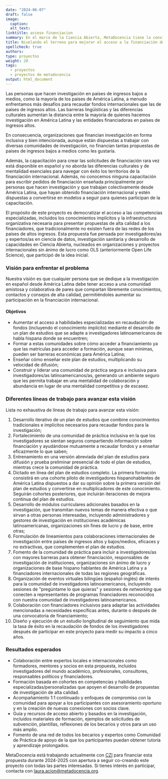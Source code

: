 ```yaml
---
date: "2024-06-07"
draft: false
image:
  caption: 
  alt_text: 
linktitle: acceso financiacion
summary: En el marco de la Ciencia Abierta, MetaDocencia tiene la convicción de que cualquier persona que se dedique a la investigación en español desde América Latina debe tener acceso a una comunidad amistosa y colaborativa de pares que compartan libremente conocimientos, contactos y consejos de alta calidad, permitiéndoles aumentar su participación en la financiación internacional.  
title: Nivelando el terreno para mejorar el acceso a la financiación de iniciativas de investigación latinoamericana
spellcheck: true
authors: 
type: proyectos
weight: 20
tags:
  - proyectos
  - proyectos de metadocencia
output: html_document
---
```


Las personas que hacen investigación en países de ingresos bajos a medios, como la mayoría de los países de América Latina, a menudo enfrentamos más desafíos para recaudar fondos internacionales que las de países de ingresos altos. Las barreras lingüísticas y las diferencias culturales aumentan la distancia entre la mayoría de quienes hacemos investigación en América Latina y las entidades financiadoras en países de ingresos altos.

En consecuencia, organizaciones que financian investigación en forma inclusiva y bien intencionada, aunque están dispuestas a trabajar con diversas comunidades de investigación, no financian tantas propuestas de países de ingresos bajos a medios como les gustaría. 

Además, la capacitación para crear las solicitudes de financiación rara vez está disponible en español y no aborda las diferencias culturales y de mentalidad esenciales para navegar con éxito los territorios de la financiación internacional. Además, no conocemos ninguna capacitación para escribir pedidos de financiación enseñada principalmente por personas que hacen investigación y que trabajan colectivamente desde América Latina, que hayan obtenido financiación internacional y estén dispuestas a convertirse en modelos a seguir para quienes participan de la capacitación.

El propósito de este proyecto es democratizar el acceso a las competencias especializadas, incluidos los conocimientos implícitos y la infraestructura organizativa necesaria para presentar propuestas de alta calidad a los financiadores, que tradicionalmente no existen fuera de las redes de los países de altos ingresos. Esta propuesta fue pensada por investigadores/as y expertos/as en ciencia de datos, investigación sanitaria y desarrollo de capacidades en Ciencia Abierta, nucleados en organizaciones y proyectos internacionales sin ánimo de lucro como OLS (anteriormente Open Life Science), que participó de la idea inicial.

### Visión para enfrentar el problema
Nuestra visión es que cualquier persona que se dedique a la investigación en español desde América Latina debe tener acceso a una comunidad amistosa y colaborativa de pares que compartan libremente conocimientos, contactos y consejos de alta calidad, permitiéndoles aumentar su participación en la financiación internacional. 

#### Objetivos
- Aumentar el acceso a habilidades especializadas en recaudación de fondos (incluyendo el conocimiento implícito) mediante el desarrollo de un plan de estudios que se adapte a investigadores latinoamericanos de habla hispana donde se encuentren;
- Formar a estas comunidades sobre cómo acceder a financiamiento ya que las matrículas para acceder a formación, aunque sean mínimas, pueden ser barreras económicas para América Latina;
- Enseñar cómo enseñar este plan de estudios, multiplicando su velocidad de difusión;
- Construir y liderar una comunidad de práctica segura e inclusiva para investigadores/as latinoamericanos/as, generando un ambiente seguro que les permita trabajar en una mentalidad de colaboración y abundancia en lugar de una mentalidad competitiva y de escasez.

### Diferentes líneas de trabajo para avanzar esta visión
Lista no exhaustiva de líneas de trabajo para avanzar esta visión:
1. Desarrollo iterativo de un plan de estudios que combine conocimientos tradicionales e implícitos necesarios para recaudar fondos para la investigación;
2. Fortalecimiento de una comunidad de práctica inclusiva en la que los investigadores se sientan seguros compartiendo información sobre financiación y ayudándose mutuamente a recaudar fondos y a enseñar eficazmente lo que saben; 
3. Entrenamiento en una versión abreviada del plan de estudios para difusión y prueba preliminar presencial de todo el plan de estudios, mientras crece la comunidad de práctica.
4. Dictado en línea del plan de estudios completo. La primera formación consistirá en una cohorte piloto de investigadores hispanohablantes de América Latina dispuestos a dar su opinión sobre la primera versión del plan de estudios y convertirse en multiplicadores de este conocimiento. Seguirán cohortes posteriores, que incluirán iteraciones de mejora continua del plan de estudios.
5. Desarrollo de módulos curriculares adicionales basados en la investigación, que transmitan nuevos temas de manera efectiva o que sirvan a otras personas interesadas, incluyendo administradores y gestores de investigación en instituciones académicas latinoamericanas, organizaciones sin fines de lucro y de base, entre otras;
6. Formulación de lineamientos para colaboraciones internacionales de investigación entre países de ingresos altos y bajos/medios, eficaces y no extractivas, que complementen el plan de estudios.
7. Fomento de la comunidad de práctica para incluir a investigadores/as con mayores barreras para obtener financiación, responsables de investigación de  instituciones, organizaciones sin ánimo de lucro y organizaciones de base hispano hablantes de América Latina y a financiadores internacionales de todas las regiones geográficas.
8. Organización de eventos virtuales bilingües (español-inglés) de interés para la comunidad de investigadores latinoamericanos, incluyendo sesiones de "pregúntame lo que quieras" y sesiones de *networking* que conecten a representantes de programas financiadores reconocidos con nuestra comunidad de investigadores latinoamericanos.
9. Colaboración con financiadores inclusivos para adaptar las actividades mencionadas a necesidades específicas antes, durante o después de una convocatoria de financiamiento;
10. Diseño y ejecución de un estudio longitudinal de seguimiento que mida la tasa de éxito en la recaudación de fondos de los investigadores después de participar en este proyecto para medir su impacto a cinco años.

### Resultados esperados
- Colaboración entre expertos locales e internacionales como formadores, mentores y socios en esta propuesta, incluidos investigadores del mundo académico, profesionales, consultores, responsables políticos y financiadores.
- Formación basada en cohortes en competencias y habilidades especializadas/personalizadas que apoyen el desarrollo de propuestas de investigación de alta calidad.
- Acompañamiento 1:1 continuado y enfoques de compromiso con la comunidad para apoyar a los participantes con asesoramiento oportuno y en la creación de nuevas conexiones con socios clave.
- Guía y recursos de acceso abierto y basados en la investigación, incluidos materiales de formación, ejemplos de solicitudes de subvención, plantillas, reflexiones de los becarios y otros para un uso más amplio.
- Fomento de una red de todos los becarios y expertos como Comunidad de Práctica de apoyo de la que los participantes puedan obtener tutoría y aprendizaje prolongados. 

MetaDocencia está trabajando actualmente con [CZI](https://chanzuckerberg.com/) para financiar esta propuesta durante 2024-2025 con apertura a seguir co-creando este proyecto con todas las partes interesadas. Si tienes interés en participar, contacta con laura.acion@metadocencia.org. 
